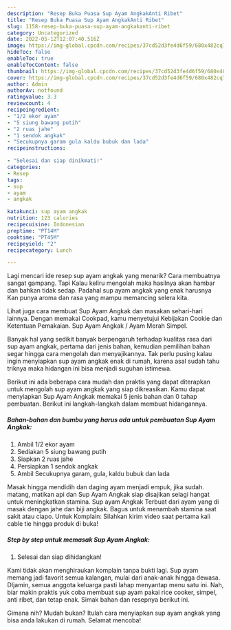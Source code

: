 ```yaml
---
description: "Resep Buka Puasa Sup Ayam AngkakAnti Ribet"
title: "Resep Buka Puasa Sup Ayam AngkakAnti Ribet"
slug: 1158-resep-buka-puasa-sup-ayam-angkakanti-ribet
category: Uncategorized
date: 2022-05-12T12:07:40.516Z
image: https://img-global.cpcdn.com/recipes/37cd52d3fe4d6f59/680x482cq70/sup-ayam-angkak-foto-resep-utama.jpg
hideToc: false
enableToc: true
enableTocContent: false
thumbnail: https://img-global.cpcdn.com/recipes/37cd52d3fe4d6f59/680x482cq70/sup-ayam-angkak-foto-resep-utama.jpg
cover: https://img-global.cpcdn.com/recipes/37cd52d3fe4d6f59/680x482cq70/sup-ayam-angkak-foto-resep-utama.jpg
author: Admin
authorAv: notfound
ratingvalue: 3.3
reviewcount: 4
recipeingredient:
- "1/2 ekor ayam"
- "5 siung bawang putih"
- "2 ruas jahe"
- "1 sendok angkak"
- "Secukupnya garam gula kaldu bubuk dan lada"
recipeinstructions:

- "Selesai dan siap dinikmati!"
categories:
- Resep
tags:
- sup
- ayam
- angkak

katakunci: sup ayam angkak 
nutrition: 123 calories
recipecuisine: Indonesian
preptime: "PT14M"
cooktime: "PT45M"
recipeyield: "2"
recipecategory: Lunch

---
```



Lagi mencari ide resep sup ayam angkak yang menarik? Cara membuatnya sangat gampang. Tapi Kalau keliru mengolah maka hasilnya akan hambar dan bahkan tidak sedap. Padahal sup ayam angkak yang enak harusnya Kan punya aroma dan rasa yang mampu memancing selera kita.


Lihat juga cara membuat Sup Ayam Angkak dan masakan sehari-hari lainnya. Dengan memakai Cookpad, kamu menyetujui Kebijakan Cookie dan Ketentuan Pemakaian. Sup Ayam Angkak / Ayam Merah Simpel.

Banyak hal yang sedikit banyak berpengaruh terhadap kualitas rasa dari sup ayam angkak, pertama dari jenis bahan, kemudian pemilihan bahan segar hingga cara mengolah dan menyajikannya. Tak perlu pusing kalau ingin menyiapkan sup ayam angkak enak di rumah, karena asal sudah tahu triknya maka hidangan ini bisa menjadi suguhan istimewa.


Berikut ini ada beberapa cara mudah dan praktis yang dapat diterapkan untuk mengolah sup ayam angkak yang siap dikreasikan. Kamu dapat menyiapkan Sup Ayam Angkak memakai 5 jenis bahan dan 0 tahap pembuatan. Berikut ini langkah-langkah dalam membuat hidangannya.

<!--inarticleads1-->

##### Bahan-bahan dan bumbu yang harus ada untuk pembuatan Sup Ayam Angkak:

1. Ambil 1/2 ekor ayam
1. Sediakan 5 siung bawang putih
1. Siapkan 2 ruas jahe
1. Persiapkan 1 sendok angkak
1. Ambil Secukupnya garam, gula, kaldu bubuk dan lada


Masak hingga mendidih dan daging ayam menjadi empuk, jika sudah. matang, matikan api dan Sup Ayam Angkak siap disajikan selagi hangat untuk meningkatkan stamina. Sup ayam Angkak Terbuat dari ayam yang di masak dengan jahe dan biji angkak. Bagus untuk menambah stamina saat sakit atau ciapo. Untuk Komplain: Silahkan kirim video saat pertama kali cable tie hingga produk di buka! 

<!--inarticleads2-->

##### Step by step untuk memasak Sup Ayam Angkak:


1. Selesai dan siap dihidangkan!

Kami tidak akan menghiraukan komplain tanpa bukti lagi. Sup ayam memang jadi favorit semua kalangan, mulai dari anak-anak hingga dewasa. DIjamin, semua anggota keluarga pasti lahap menyantap menu satu ini. Nah, biar makin praktis yuk coba membuat sup ayam pakai rice cooker, simpel, anti ribet, dan tetap enak. Simak bahan dan resepnya berikut ini. 

Gimana nih? Mudah bukan? Itulah cara menyiapkan sup ayam angkak yang bisa anda lakukan di rumah. Selamat mencoba!
